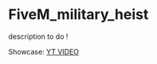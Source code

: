 # FiveM_military_heist

description to do !

Showcase: <a href="https://youtu.be/C4wJqKuE6rU">YT VIDEO</a>
